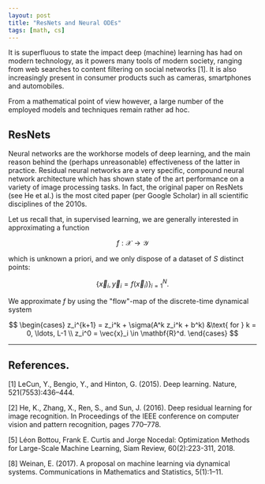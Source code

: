```yaml
---
layout: post
title: "ResNets and Neural ODEs"
tags: [math, cs]
---
```


It is superfluous to state the impact deep (machine) learning has had on modern technology, as it powers many tools of modern society, ranging from web searches to content filtering on social networks [1]. It is also increasingly present in consumer products such as cameras, smartphones and automobiles. 

From a mathematical point of view however, a large number of the employed models and techniques remain rather ad hoc.

## ResNets

Neural networks are the workhorse models of deep learning, and the main reason behind the (perhaps unreasonable) effectiveness of the latter in practice.
Residual neural networks are a very specific, compound neural network architecture which has shown state of the art performance on a variety of image processing tasks.
In fact, the original paper on ResNets (see He et al.) is the most cited paper (per Google Scholar) in all scientific disciplines of the 2010s. 

Let us recall that, in supervised learning, we are generally interested in approximating a function 

$$
f: \mathcal{X} \to \mathcal{Y}
$$ 

which is unknown a priori, and we only dispose of a dataset of $S$ distinct points:

$$
\{\vec{x}_i, \vec{y}_i = f(\vec{x}_i) \}_{i=1}^N.
$$

We approximate $f$ by using the "flow"-map of the discrete-time dynamical system

$$
\begin{cases}
z_i^{k+1} = z_i^k + \sigma(A^k z_i^k + b^k) &\text{ for } k = 0, \ldots, L-1 \\
z_i^0 = \vec{x}_i \in \mathbf{R}^d.
\end{cases}
$$

---
## References.

[1] LeCun, Y., Bengio, Y., and Hinton, G. (2015). Deep learning. Nature,
521(7553):436–444.

[2] He, K., Zhang, X., Ren, S., and Sun, J. (2016). Deep residual learning for image
recognition. In Proceedings of the IEEE conference on computer vision and pattern recognition, pages
770–778.

[5] Léon Bottou, Frank E. Curtis and Jorge Nocedal: Optimization Methods for Large-Scale Machine Learning, Siam Review, 60(2):223-311, 2018.

[8] Weinan, E. (2017). A proposal on machine learning via dynamical systems. Communications in Mathematics and Statistics, 5(1):1–11.